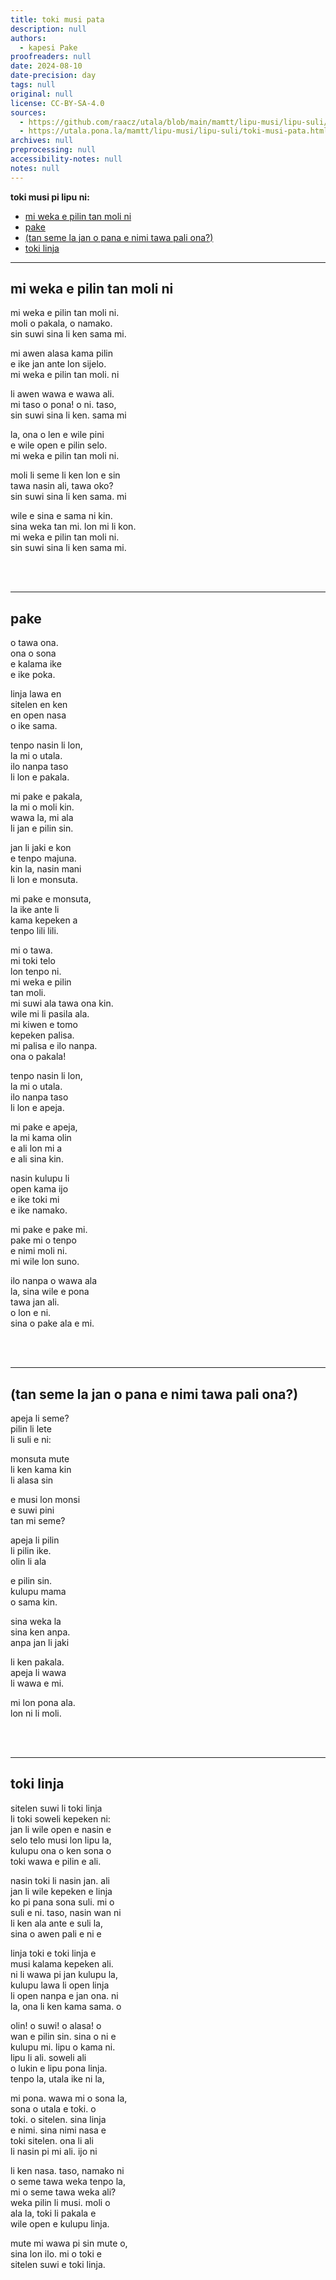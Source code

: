 ```yaml
---
title: toki musi pata
description: null
authors:
  - kapesi Pake
proofreaders: null
date: 2024-08-10
date-precision: day
tags: null
original: null
license: CC-BY-SA-4.0
sources:
  - https://github.com/raacz/utala/blob/main/mamtt/lipu-musi/lipu-suli/toki-musi-pata.md
  - https://utala.pona.la/mamtt/lipu-musi/lipu-suli/toki-musi-pata.html
archives: null
preprocessing: null
accessibility-notes: null
notes: null
---
```


<strong>toki musi pi lipu ni:</strong>
<ul>
  <li><a href="#mi-weka-e-pilin-tan-moli-ni">mi weka e pilin tan moli ni</a></li>
  <li><a href="#pake">pake</a></li>
  <li><a href="#tan-seme">(tan seme la jan o pana e nimi tawa pali ona?) </a></li>
  <li><a href="#toki-linja">toki linja</a></li>
</ul>

***

## mi weka e pilin tan moli ni

mi weka e pilin tan moli ni.  
moli o pakala, o namako.  
sin suwi sina li ken sama mi.  
  
mi awen alasa kama pilin  
e ike jan ante lon sijelo.  
mi weka e pilin tan moli. ni  
  
li awen wawa e wawa ali.  
mi taso o pona! o ni. taso,  
sin suwi sina li ken. sama mi  
  
la, ona o len e wile pini  
e wile open e pilin selo.   
mi weka e pilin tan moli ni.  
  
moli li seme li ken lon e sin  
tawa nasin ali, tawa oko?   
sin suwi sina li ken sama. mi   
  
wile e sina e sama ni kin.  
sina weka tan mi. lon mi li kon.  
mi weka e pilin tan moli ni.  
sin suwi sina li ken sama mi.  

<br><br>

***

## pake  
  
o tawa ona.   
ona o sona  
e kalama ike  
e ike poka.  
  
linja lawa en  
sitelen en ken  
en open nasa  
o ike sama.  
  
tenpo nasin li lon,  
la mi o utala.  
ilo nanpa taso  
li lon e pakala.  
  
mi pake e pakala,  
la mi o moli kin.  
wawa la, mi ala  
li jan e pilin sin.  
  
jan li jaki e kon  
e tenpo majuna.  
kin la, nasin mani  
li lon e monsuta.  
  
mi pake e monsuta,  
la ike ante li  
kama kepeken a  
tenpo lili lili.  
  
mi o tawa.  
mi toki telo  
lon tenpo ni.  
mi weka e pilin  
tan moli.  
mi suwi ala tawa ona kin.   
wile mi li pasila ala.  
mi kiwen e tomo  
kepeken palisa.  
mi palisa e ilo nanpa.  
ona o pakala!  
  
tenpo nasin li lon,  
la mi o utala.  
ilo nanpa taso  
li lon e apeja.  
  
mi pake e apeja,  
la mi kama olin  
e ali lon mi a  
e ali sina kin.  
  
nasin kulupu li  
open kama ijo  
e ike toki mi  
e ike namako.  
  
mi pake e pake mi.  
pake mi o tenpo   
e nimi moli ni.  
mi wile lon suno.  
  
ilo nanpa o wawa ala  
la, sina wile e pona   
tawa jan ali.  
o lon e ni.  
sina o pake ala e mi.  

<br><br>

***  
  
<h2 id="tan-seme">(tan seme la jan o pana e nimi tawa pali ona?)</h2>   
  
apeja li seme?  
pilin li lete  
li suli e ni:  
  
monsuta mute   
li ken kama kin  
li alasa sin  
  
e musi lon monsi  
e suwi pini  
tan mi seme?  
  
apeja li pilin  
li pilin ike.  
olin li ala  
  
e pilin sin.  
kulupu mama  
o sama kin.  
  
sina weka la  
sina ken anpa.  
anpa jan li jaki  
  
li ken pakala.  
apeja li wawa  
li wawa e mi.  
  
mi lon pona ala.  
lon ni li moli.  

<br><br>
  
***  
  
## toki linja  
  
sitelen suwi li toki linja  
li toki soweli kepeken ni:  
jan li wile open e nasin e  
selo telo musi lon lipu la,  
kulupu ona o ken sona o  
toki wawa e pilin e ali.  
  
nasin toki li nasin jan. ali  
jan li wile kepeken e linja  
ko pi pana sona suli. mi o  
suli e ni. taso, nasin wan ni  
li ken ala ante e suli la,   
sina o awen pali e ni e  
  
linja toki e toki linja e  
musi kalama kepeken ali.  
ni li wawa pi jan kulupu la,  
kulupu lawa li open linja  
li open nanpa e jan ona. ni  
la, ona li ken kama sama. o   
  
olin! o suwi! o alasa! o  
wan e pilin sin. sina o ni e   
kulupu mi. lipu o kama ni.  
lipu li ali. soweli ali   
o lukin e lipu pona linja.  
tenpo la, utala ike ni la,   
  
mi pona. wawa mi o sona la,  
sona o utala e toki. o  
toki. o sitelen. sina linja  
e nimi. sina nimi nasa e  
toki sitelen. ona li ali  
li nasin pi mi ali. ijo ni  
  
li ken nasa. taso, namako ni  
o seme tawa weka tenpo la,  
mi o seme tawa weka ali?   
weka pilin li musi. moli o  
ala la, toki li pakala e  
wile open e kulupu linja.  
  
mute mi wawa pi sin mute o,   
sina lon ilo. mi o toki e  
sitelen suwi e toki linja.  
